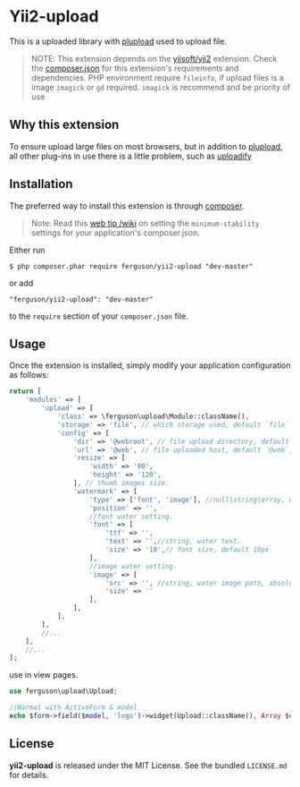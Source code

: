 # Yii2-upload


This is a uploaded library with [plupload](https://github.com/moxiecode/plupload) used to upload file.
> NOTE: This extension depends on the [yiisoft/yii2](https://github.com/yiisoft/yii2) extension. Check the [composer.json](http://git.mlfh.info/ferguson/yii2-upload/src/master/composer.json) for this extension's requirements and dependencies.  PHP environment require `fileinfo`, if upload files is a image `imagick` or `gd` required. `imagick` is recommend and be priority of use

## Why this extension
To ensure upload large files on most browsers, but in addition to [plupload](https://github.com/moxiecode/plupload), all other plug-ins in use there is a little problem, such as [uploadify](http://www.uploadify.com/)


## Installation

The preferred way to install this extension is through [composer](http://getcomposer.org/download/).

> Note: Read this [web tip /wiki](http://webtips.krajee.com/setting-composer-minimum-stability-application/) on setting the `minimum-stability` settings for your application's composer.json.

Either run

```
$ php composer.phar require ferguson/yii2-upload "dev-master"
```

or add

```
"ferguson/yii2-upload": "dev-master"
```

to the ```require``` section of your `composer.json` file.

## Usage
Once the extension is installed, simply modify your application configuration as follows:
```php
return [
    'modules' => [
        'upload' => [
            'class' => \ferguson\upload\Module::className(),
            'storage' => 'file', // which storage used, default `file` means file will be upload on server. other storages could be supported soon.
            'config' => [
                'dir' => '@webroot', // file upload directory, default `@webroot`, you can customer.
                'url' => '@web', // file uploaded host, default `@web`, you can customer.
                'resize' => [
                    'width' => '90',
                    'height' => '120',
                ], // thumb images size.
                'watermark' => [
                    'type' => ['font', 'image'], //null|string|array, which water type, single or both or none.
                    'position' => '',
                    //font water setting.
                    'font' => [
                        'ttf' => '',
                        'text' => '',//string, water text.
                        'size' => '10',// font size, default 10px
                    ],
                    //image water setting.
                    'image' => [
                        'src' => '', //string, water image path, absolute path.
                        'size' => ''
                    ], 
                ],
            ],
        ],
        //...
    ],
    //...
];
```

use in view pages.
```php
use ferguson\upload\Upload;

//Normal with ActiveForm & model
echo $form->field($model, 'logo')->widget(Upload::className(), Array $config = []);
```


## License

**yii2-upload** is released under the MIT License. See the bundled `LICENSE.md` for details.